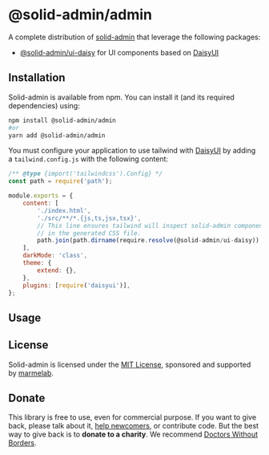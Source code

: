 # @solid-admin/admin

A complete distribution of [solid-admin](https://github.com/marmelab/solid-admin) that leverage the following packages:

- [@solid-admin/ui-daisy](https://www.npmjs.com/package/@solid-admin/ui-daisy) for UI components based on [DaisyUI](https://daisyui.com/)

## Installation

Solid-admin is available from npm. You can install it (and its required dependencies) using:

```sh
npm install @solid-admin/admin
#or
yarn add @solid-admin/admin
```

You must configure your application to use tailwind with [DaisyUI](https://daisyui.com/) by adding a `tailwind.config.js` with the following content:

```js
/** @type {import('tailwindcss').Config} */
const path = require('path');

module.exports = {
	content: [
		'./index.html',
		'./src/**/*.{js,ts,jsx,tsx}',
        // This line ensures tailwind will inspect solid-admin components for classes and include them
        // in the generated CSS file.
		path.join(path.dirname(require.resolve(@solid-admin/ui-daisy)), '**/*.(js|jsx)'),
	],
	darkMode: 'class',
	theme: {
		extend: {},
	},
	plugins: [require('daisyui')],
};
```

## Usage



## License

Solid-admin is licensed under the [MIT License](https://github.com/marmelab/solid-admin/blob/master/LICENSE.md), sponsored and supported by [marmelab](https://marmelab.com).

## Donate

This library is free to use, even for commercial purpose. If you want to give back, please talk about it, [help newcomers](https://stackoverflow.com/questions/tagged/solid-admin), or contribute code. But the best way to give back is to **donate to a charity**. We recommend [Doctors Without Borders](https://www.doctorswithoutborders.org/).
